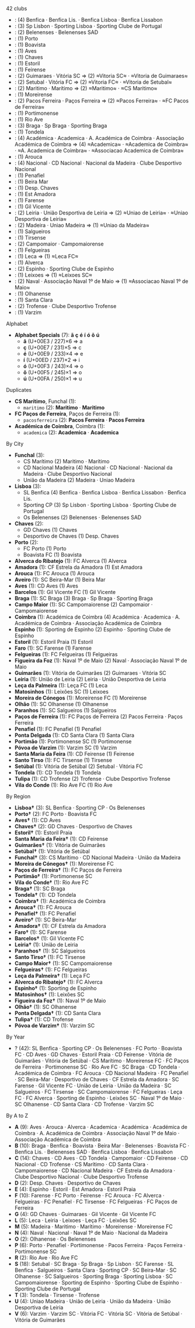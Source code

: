 42 clubs

-  : (4) Benfica · Benfica Lis. · Benfica Lisboa · Benfica Lissabon
-  : (3) Sp Lisbon · Sporting Lisboa · Sporting Clube de Portugal
-  : (2) Belenenses · Belenenses SAD
-  : (1) Porto
-  : (1) Boavista
-  : (1) Aves
-  : (1) Chaves
-  : (1) Estoril
-  : (1) Feirense
-  : (2) Guimaraes · Vitória SC ⇒ (2) ≈Vitoria SC≈ · ≈Vitoria de Guimaraes≈
-  : (2) Setubal · Vitória FC ⇒ (2) ≈Vitoria FC≈ · ≈Vitoria de Setubal≈
-  : (2) Maritimo · Marítimo ⇒ (2) ≈Maritimo≈ · ≈CS Maritimo≈
-  : (1) Moreirense
-  : (2) Pacos Ferreira · Paços Ferreira ⇒ (2) ≈Pacos Ferreira≈ · ≈FC Pacos de Ferreira≈
-  : (1) Portimonense
-  : (1) Rio Ave
-  : (3) Braga · Sp Braga · Sporting Braga
-  : (1) Tondela
-  : (4) Académica · Academica · A. Académica de Coimbra · Associação Académica de Coimbra ⇒ (4) ≈Academica≈ · ≈Academica de Coimbra≈ · ≈A. Academica de Coimbra≈ · ≈Associacao Academica de Coimbra≈
-  : (1) Arouca
-  : (4) Nacional · CD Nacional · Nacional da Madeira · Clube Desportivo Nacional
-  : (1) Penafiel
-  : (1) Beira Mar
-  : (1) Desp. Chaves
-  : (1) Est Amadora
-  : (1) Farense
-  : (1) Gil Vicente
-  : (2) Leiria · União Desportiva de Leiria ⇒ (2) ≈Uniao de Leiria≈ · ≈Uniao Desportiva de Leiria≈
-  : (2) Madeira · Uniao Madeira ⇒ (1) ≈Uniao da Madeira≈
-  : (1) Salgueiros
-  : (1) Tirsense
-  : (2) Campomaior · Campomaiorense
-  : (1) Felgueiras
-  : (1) Leca ⇒ (1) ≈Leca FC≈
-  : (1) Alverca
-  : (2) Espinho · Sporting Clube de Espinho
-  : (1) Leixoes ⇒ (1) ≈Leixoes SC≈
-  : (2) Naval · Associação Naval 1º de Maio ⇒ (1) ≈Associacao Naval 1º de Maio≈
-  : (1) Olhanense
-  : (1) Santa Clara
-  : (2) Trofense · Clube Desportivo Trofense
-  : (1) Varzim




Alphabet

- **Alphabet Specials** (7):  **ã**  **ç**  **é**  **í**  **ó**  **õ**  **ú** 
  - **ã** (U+00E3 / 227)×6 ⇒ a
  - **ç** (U+00E7 / 231)×5 ⇒ c
  - **é** (U+00E9 / 233)×4 ⇒ e
  - **í** (U+00ED / 237)×2 ⇒ i
  - **ó** (U+00F3 / 243)×4 ⇒ o
  - **õ** (U+00F5 / 245)×1 ⇒ o
  - **ú** (U+00FA / 250)×1 ⇒ u




Duplicates

- **CS Marítimo**, Funchal (1):
  - `maritimo` (2): **Maritimo** · **Maritimo**
- **FC Paços de Ferreira**, Paços de Ferreira (1):
  - `pacosferreira` (2): **Pacos Ferreira** · **Pacos Ferreira**
- **Académica de Coimbra**, Coimbra (1):
  - `academica` (2): **Academica** · **Academica**




By City

- **Funchal** (3): 
  - CS Marítimo  (2) Maritimo · Marítimo
  - CD Nacional Madeira  (4) Nacional · CD Nacional · Nacional da Madeira · Clube Desportivo Nacional
  - União da Madeira  (2) Madeira · Uniao Madeira
- **Lisboa** (3): 
  - SL Benfica  (4) Benfica · Benfica Lisboa · Benfica Lissabon · Benfica Lis.
  - Sporting CP  (3) Sp Lisbon · Sporting Lisboa · Sporting Clube de Portugal
  - Os Belenenses  (2) Belenenses · Belenenses SAD
- **Chaves** (2): 
  - GD Chaves  (1) Chaves
  - Desportivo de Chaves  (1) Desp. Chaves
- **Porto** (2): 
  - FC Porto  (1) Porto
  - Boavista FC  (1) Boavista
- **Alverca do Ribatejo** (1): FC Alverca  (1) Alverca
- **Amadora** (1): CF Estrela da Amadora  (1) Est Amadora
- **Arouca** (1): FC Arouca  (1) Arouca
- **Aveiro** (1): SC Beira-Mar  (1) Beira Mar
- **Aves** (1): CD Aves  (1) Aves
- **Barcelos** (1): Gil Vicente FC  (1) Gil Vicente
- **Braga** (1): SC Braga  (3) Braga · Sp Braga · Sporting Braga
- **Campo Maior** (1): SC Campomaiorense  (2) Campomaior · Campomaiorense
- **Coimbra** (1): Académica de Coimbra  (4) Académica · Academica · A. Académica de Coimbra · Associação Académica de Coimbra
- **Espinho** (1): Sporting de Espinho  (2) Espinho · Sporting Clube de Espinho
- **Estoril** (1): Estoril Praia  (1) Estoril
- **Faro** (1): SC Farense  (1) Farense
- **Felgueiras** (1): FC Felgueiras  (1) Felgueiras
- **Figueira da Foz** (1): Naval 1º de Maio  (2) Naval · Associação Naval 1º de Maio
- **Guimarães** (1): Vitória de Guimarães  (2) Guimaraes · Vitória SC
- **Leiria** (1): União de Leiria  (2) Leiria · União Desportiva de Leiria
- **Leça da Palmeira** (1): Leça FC  (1) Leca
- **Matosinhos** (1): Leixões SC  (1) Leixoes
- **Moreira de Cónegos** (1): Moreirense FC  (1) Moreirense
- **Olhão** (1): SC Olhanense  (1) Olhanense
- **Paranhos** (1): SC Salgueiros  (1) Salgueiros
- **Paços de Ferreira** (1): FC Paços de Ferreira  (2) Pacos Ferreira · Paços Ferreira
- **Penafiel** (1): FC Penafiel  (1) Penafiel
- **Ponta Delgada** (1): CD Santa Clara  (1) Santa Clara
- **Portimão** (1): Portimonense SC  (1) Portimonense
- **Póvoa de Varzim** (1): Varzim SC  (1) Varzim
- **Santa Maria da Feira** (1): CD Feirense  (1) Feirense
- **Santo Tirso** (1): FC Tirsense  (1) Tirsense
- **Setúbal** (1): Vitória de Setúbal  (2) Setubal · Vitória FC
- **Tondela** (1): CD Tondela  (1) Tondela
- **Tulipa** (1): CD Trofense  (2) Trofense · Clube Desportivo Trofense
- **Vila do Conde** (1): Rio Ave FC  (1) Rio Ave




By Region

- **Lisboa†** (3):   SL Benfica · Sporting CP · Os Belenenses
- **Porto†** (2):   FC Porto · Boavista FC
- **Aves†** (1):   CD Aves
- **Chaves†** (2):   GD Chaves · Desportivo de Chaves
- **Estoril†** (1):   Estoril Praia
- **Santa Maria da Feira†** (1):   CD Feirense
- **Guimarães†** (1):   Vitória de Guimarães
- **Setúbal†** (1):   Vitória de Setúbal
- **Funchal†** (3):   CS Marítimo · CD Nacional Madeira · União da Madeira
- **Moreira de Cónegos†** (1):   Moreirense FC
- **Paços de Ferreira†** (1):   FC Paços de Ferreira
- **Portimão†** (1):   Portimonense SC
- **Vila do Conde†** (1):   Rio Ave FC
- **Braga†** (1):   SC Braga
- **Tondela†** (1):   CD Tondela
- **Coimbra†** (1):   Académica de Coimbra
- **Arouca†** (1):   FC Arouca
- **Penafiel†** (1):   FC Penafiel
- **Aveiro†** (1):   SC Beira-Mar
- **Amadora†** (1):   CF Estrela da Amadora
- **Faro†** (1):   SC Farense
- **Barcelos†** (1):   Gil Vicente FC
- **Leiria†** (1):   União de Leiria
- **Paranhos†** (1):   SC Salgueiros
- **Santo Tirso†** (1):   FC Tirsense
- **Campo Maior†** (1):   SC Campomaiorense
- **Felgueiras†** (1):   FC Felgueiras
- **Leça da Palmeira†** (1):   Leça FC
- **Alverca do Ribatejo†** (1):   FC Alverca
- **Espinho†** (1):   Sporting de Espinho
- **Matosinhos†** (1):   Leixões SC
- **Figueira da Foz†** (1):   Naval 1º de Maio
- **Olhão†** (1):   SC Olhanense
- **Ponta Delgada†** (1):   CD Santa Clara
- **Tulipa†** (1):   CD Trofense
- **Póvoa de Varzim†** (1):   Varzim SC




By Year

- ? (42):   SL Benfica · Sporting CP · Os Belenenses · FC Porto · Boavista FC · CD Aves · GD Chaves · Estoril Praia · CD Feirense · Vitória de Guimarães · Vitória de Setúbal · CS Marítimo · Moreirense FC · FC Paços de Ferreira · Portimonense SC · Rio Ave FC · SC Braga · CD Tondela · Académica de Coimbra · FC Arouca · CD Nacional Madeira · FC Penafiel · SC Beira-Mar · Desportivo de Chaves · CF Estrela da Amadora · SC Farense · Gil Vicente FC · União de Leiria · União da Madeira · SC Salgueiros · FC Tirsense · SC Campomaiorense · FC Felgueiras · Leça FC · FC Alverca · Sporting de Espinho · Leixões SC · Naval 1º de Maio · SC Olhanense · CD Santa Clara · CD Trofense · Varzim SC






By A to Z

- **A** (9): Aves · Arouca · Alverca · Academica · Académica · Académica de Coimbra · A. Académica de Coimbra · Associação Naval 1º de Maio · Associação Académica de Coimbra
- **B** (10): Braga · Benfica · Boavista · Beira Mar · Belenenses · Boavista FC · Benfica Lis. · Belenenses SAD · Benfica Lisboa · Benfica Lissabon
- **C** (14): Chaves · CD Aves · CD Tondela · Campomaior · CD Feirense · CD Nacional · CD Trofense · CS Marítimo · CD Santa Clara · Campomaiorense · CD Nacional Madeira · CF Estrela da Amadora · Clube Desportivo Nacional · Clube Desportivo Trofense
- **D** (2): Desp. Chaves · Desportivo de Chaves
- **E** (4): Espinho · Estoril · Est Amadora · Estoril Praia
- **F** (10): Farense · FC Porto · Feirense · FC Arouca · FC Alverca · Felgueiras · FC Penafiel · FC Tirsense · FC Felgueiras · FC Paços de Ferreira
- **G** (4): GD Chaves · Guimaraes · Gil Vicente · Gil Vicente FC
- **L** (5): Leca · Leiria · Leixoes · Leça FC · Leixões SC
- **M** (5): Madeira · Maritimo · Marítimo · Moreirense · Moreirense FC
- **N** (4): Naval · Nacional · Naval 1º de Maio · Nacional da Madeira
- **O** (2): Olhanense · Os Belenenses
- **P** (6): Porto · Penafiel · Portimonense · Pacos Ferreira · Paços Ferreira · Portimonense SC
- **R** (2): Rio Ave · Rio Ave FC
- **S** (18): Setubal · SC Braga · Sp Braga · Sp Lisbon · SC Farense · SL Benfica · Salgueiros · Santa Clara · Sporting CP · SC Beira-Mar · SC Olhanense · SC Salgueiros · Sporting Braga · Sporting Lisboa · SC Campomaiorense · Sporting de Espinho · Sporting Clube de Espinho · Sporting Clube de Portugal
- **T** (3): Tondela · Tirsense · Trofense
- **U** (4): Uniao Madeira · União de Leiria · União da Madeira · União Desportiva de Leiria
- **V** (6): Varzim · Varzim SC · Vitória FC · Vitória SC · Vitória de Setúbal · Vitória de Guimarães




